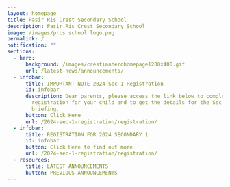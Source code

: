 ```yaml
---
layout: homepage
title: Pasir Ris Crest Secondary School
description: Pasir Ris Crest Secondary School
image: /images/prcs school logo.png
permalink: /
notification: ""
sections:
  - hero:
      background: /images/crestianherohomepage1200x400.gif
      url: /latest-news/announcements/
  - infobar:
      title: IMPORTANT NOTE 2024 Sec 1 Registration
      id: infobar
      description: Dear parents, please access the link below to complete the Sec 1
        registration for your child and to get the details for the Sec 1 ZOOM
        briefing.
      button: Click Here
      url: /2024-sec-1-registration/registration/
  - infobar:
      title: REGISTRATION FOR 2024 SECONDARY 1
      id: infobar
      button: Click Here to find out more
      url: /2024-sec-1-registration/registration/
  - resources:
      title: LATEST ANNOUNCEMENTS
      button: PREVIOUS ANNOUNCEMENTS
---
```

